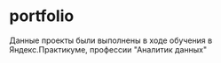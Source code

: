 # portfolio

Данные проекты были выполнены в ходе обучения в Яндекс.Практикуме, профессии "Аналитик данных"

